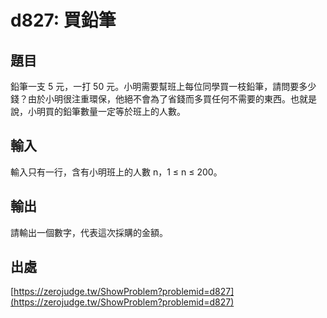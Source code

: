 # d827: 買鉛筆

## 題目

鉛筆一支 5 元，一打 50 元。小明需要幫班上每位同學買一枝鉛筆，請問要多少錢？由於小明很注重環保，他絕不會為了省錢而多買任何不需要的東西。也就是說，小明買的鉛筆數量一定等於班上的人數。

## 輸入

輸入只有一行，含有小明班上的人數 n，1 ≤ n ≤ 200。

## 輸出

請輸出一個數字，代表這次採購的金額。

## 出處

[https://zerojudge.tw/ShowProblem?problemid=d827](https://zerojudge.tw/ShowProblem?problemid=d827)
